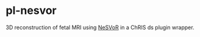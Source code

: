 # pl-nesvor

3D reconstruction of fetal MRI using [NeSVoR](https://github.com/daviddmc/NeSVoR) in a ChRIS ds plugin wrapper.
